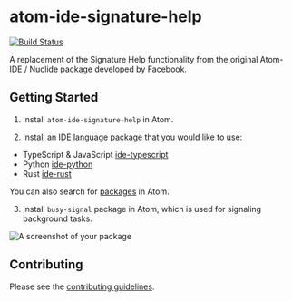# atom-ide-signature-help

[![Build Status](https://badgen.net/travis/atom-ide-community/atom-ide-signature-help/master)](https://travis-ci.org/atom-ide-community/atom-ide-signature-help)

A replacement of the Signature Help functionality from the original Atom-IDE / Nuclide package developed by Facebook.

## Getting Started

1. Install `atom-ide-signature-help` in Atom.

2. Install an IDE language package that you would like to use:
  * TypeScript & JavaScript [ide-typescript](https://atom.io/packages/ide-typescript)
  * Python [ide-python](https://atom.io/packages/ide-python)
  * Rust [ide-rust](hhttps://atom.io/packages/ide-rust)

  You can also search for [packages](https://atom.io/packages/search?q=IDE) in Atom.

3. Install `busy-signal` package in Atom, which is used for signaling background tasks.

![A screenshot of your package](https://user-images.githubusercontent.com/499192/54529610-a71f5200-4980-11e9-80f6-115fec88fe5d.png)

## Contributing

Please see the [contributing guidelines](CONTRIBUTING.md).
